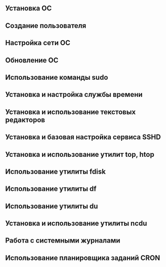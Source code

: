 ## Установка ОС

## Создание пользователя

## Настройка сети ОС

## Обновление ОС

## Использование команды  sudo

## Установка и настройка службы времени

## Установка и использование текстовых редакторов

## Установка и базовая настройка сервиса SSHD

## Установка и использование утилит top, htop

## Использование утилиты fdisk

## Использование утилиты df

## Использование утилиты du

## Установка и использование утилиты ncdu

## Работа с системными журналами

## Использование планировщика заданий CRON